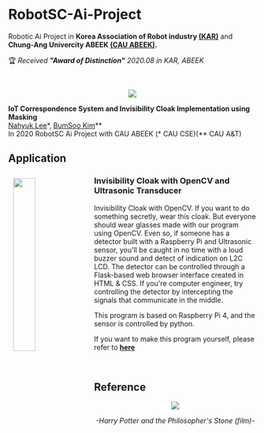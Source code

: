 # RobotSC-Ai-Project

Robotic Ai Project in **Korea Association of Robot industry [(KAR)](http://www.korearobot.or.kr/wp/)** and **Chung-Ang Univercity ABEEK [(CAU ABEEK)](https://abeek.cau.ac.kr/).**

🏆 *Received ***\"Award of Distinction\"*** 2020.08 in KAR, ABEEK*

<br>
<p align="center">
<img src="imgs/Invisibility_Cloak.gif">
</p>

**IoT Correspondence System and Invisibility Cloak Implementation using Masking**
<br>[Nahyuk Lee](https://github.com/NahyukLEE)\*, [BumSoo Kim](https://github.com/gh-BumsooKim)\**
<br>In 2020 RobotSC Ai Project with CAU ABEEK (* CAU CSE)(** CAU A&T)

## Application

<img align="left" style="padding:10px" src="imgs/Detection.gif" width=30%>


### Invisibility Cloak with OpenCV and Ultrasonic Transducer

Invisibility Cloak with OpenCV. If you want to do something secretly, wear this cloak. But everyone should wear glasses made with our program using OpenCV. Even so, if someone has a detector built with a Raspberry Pi and Ultrasonic sensor, you'll be caught in no time with a loud buzzer sound and detect of indication on L2C LCD. The detector can be controlled through a Flask-based web browser interface created in HTML & CSS. If you're computer engineer, try controlling the detector by intercepting the signals that communicate in the middle.

This program is based on Raspberry Pi 4, and the sensor is controlled by python.

If you want to make this program yourself, please refer to **[here]()**

<!--
### Forder : Example - example file using Raspberry Sensor with Python (RPi.GPIO)

### Forder : TestProject - containing FinalProject Demo version

### Forder : FinalProject - containing Final Project File

_sensor.py is operate UltraSonic Sensor.

_server.py is containing control Raspberry Pi in "local Web Server" using flask & python.

_openCV.py is Final Project Flie with "static(Forder)" , "template(Forder)"
-->

<br>

## Reference

<p align="center">
  
<img src="https://post-phinf.pstatic.net/MjAyMDAxMjlfMjM5/MDAxNTgwMjg2OTA4MjQ2.z5Sxk9-EYtfvDAoA2ADbkLO9oxwGnN713VWXgEUAVhUg.sFQTb_VsXwOTS_V6wOlO6sHX7dhQDEBBahTgYnPiTuIg.JPEG/%ED%88%AC%EB%AA%85%EB%A7%9D%ED%86%A0_3.jpg?type=w1200" >

<p align="center" style="font-style:italic"> -Harry Potter and the Philosopher's Stone (film)-</p>

</p>
